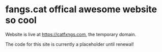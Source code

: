 # fangs.cat offical awesome website so cool

Website is live at https://catfxngs.com, the temporary domain.

The code for this site is currently a placeholder until renewal!
